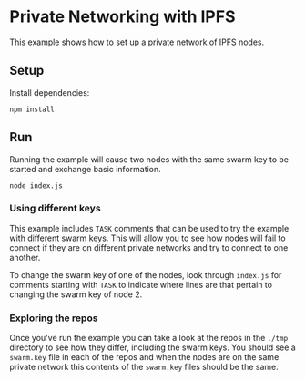 # Private Networking with IPFS
This example shows how to set up a private network of IPFS nodes.

## Setup
Install dependencies:

```
npm install
```

## Run
Running the example will cause two nodes with the same swarm key to be started and exchange basic information.

```
node index.js
```

### Using different keys
This example includes `TASK` comments that can be used to try the example with different swarm keys. This will
allow you to see how nodes will fail to connect if they are on different private networks and try to connect to
one another.

To change the swarm key of one of the nodes, look through `index.js` for comments starting with `TASK` to indicate
where lines are that pertain to changing the swarm key of node 2.

### Exploring the repos
Once you've run the example you can take a look at the repos in the `./tmp` directory to see how they differ, including
the swarm keys. You should see a `swarm.key` file in each of the repos and when the nodes are on the same private network
this contents of the `swarm.key` files should be the same.

